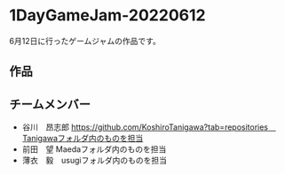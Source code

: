 # 1DayGameJam-20220612
6月12日に行ったゲームジャムの作品です。　　
## 作品　　

## チームメンバー  
- 谷川　昂志郎  https://github.com/KoshiroTanigawa?tab=repositories　Tanigawaフォルダ内のものを担当
- 前田　望  Maedaフォルダ内のものを担当
- 薄衣　毅　usugiフォルダ内のものを担当
